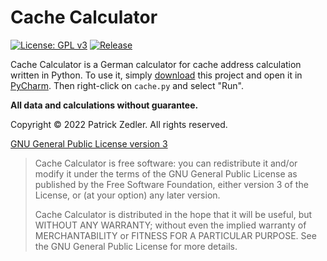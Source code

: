 # Cache Calculator

[![License: GPL v3](https://img.shields.io/badge/License-GPLv3-blue.svg)](https://www.gnu.org/licenses/gpl-3.0)  [![Release](https://img.shields.io/github/v/release/patzly/ain2-rear?label=Release)](https://github.com/patzly/ain2-rear/releases)

Cache Calculator is a German calculator for cache address calculation written in Python. To use it, simply [download](https://github.com/patzly/ain2-rear/releases) this project and open it in [PyCharm](https://www.jetbrains.com/pycharm/). Then right-click on `cache.py` and select "Run".

**All data and calculations without guarantee.**

Copyright &copy; 2022 Patrick Zedler. All rights reserved.

[GNU General Public License version 3](https://www.gnu.org/licenses/gpl.txt)

> Cache Calculator is free software: you can redistribute it and/or modify it under the terms of the GNU General Public License as published by the Free Software Foundation, either version 3 of the License, or (at your option) any later version.
>
> Cache Calculator is distributed in the hope that it will be useful, but WITHOUT ANY WARRANTY; without even the implied warranty of MERCHANTABILITY or FITNESS FOR A PARTICULAR PURPOSE. See the GNU General Public License for more details.

